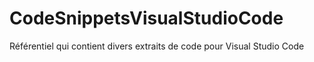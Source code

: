 # CodeSnippetsVisualStudioCode
Référentiel qui contient divers extraits de code pour Visual Studio Code
